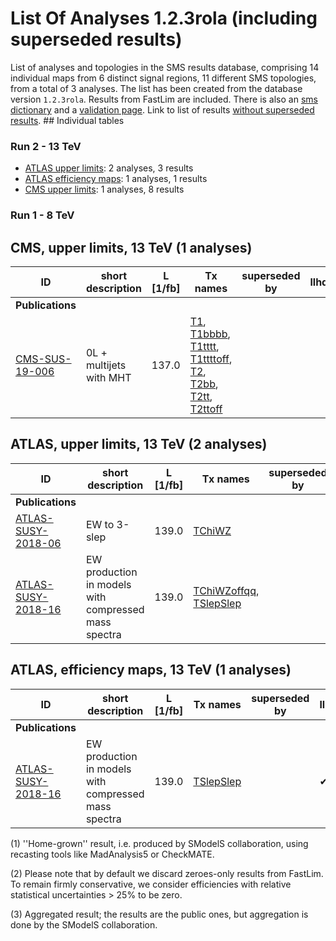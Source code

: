 

# List Of Analyses 1.2.3rola (including superseded results)
List of analyses and topologies in the SMS results database,
comprising 14 individual maps from 6 distinct signal regions, 11 different SMS topologies, from a total of 3 analyses.
The list has been created from the database version `1.2.3rola`.
Results from FastLim are included. There is also an  [sms dictionary](SmsDictionary123rola) and a [validation page](Validation123rola).
Link to list of results [without superseded results](ListOfAnalyses123rola).
    ## Individual tables
### Run 2 - 13 TeV
 * [ATLAS upper limits](#ATLASupperlimits13): 2  analyses, 3  results
 * [ATLAS efficiency maps](#ATLASefficiencymaps13): 1  analyses, 1  results
 * [CMS upper limits](#CMSupperlimits13): 1  analyses, 8  results
### Run 1 - 8 TeV

<a name="CMSupperlimits13"></a>
## CMS, upper limits, 13 TeV (1 analyses)

| **ID** | **short description** | **L [1/fb]** | **Tx names** | **superseded by** | **llhds** |
|--------|-----------------------|--------------|--------------|-------------------|-----------|
| **Publications** | | | | | |
| [CMS-SUS-19-006](http://cms-results.web.cern.ch/cms-results/public-results/publications/SUS-19-006/index.html)<a name="CMS-SUS-19-006"></a> | 0L + multijets with MHT | 137.0 | [T1](SmsDictionary123rola#T1), [T1bbbb](SmsDictionary123rola#T1bbbb), [T1tttt](SmsDictionary123rola#T1tttt), [T1ttttoff](SmsDictionary123rola#T1ttttoff), [T2](SmsDictionary123rola#T2), [T2bb](SmsDictionary123rola#T2bb), [T2tt](SmsDictionary123rola#T2tt), [T2ttoff](SmsDictionary123rola#T2ttoff) | | |

<a name="ATLASupperlimits13"></a>
## ATLAS, upper limits, 13 TeV (2 analyses)

| **ID** | **short description** | **L [1/fb]** | **Tx names** | **superseded by** | **llhds** |
|--------|-----------------------|--------------|--------------|-------------------|-----------|
| **Publications** | | | | | |
| [ATLAS-SUSY-2018-06](https://atlas.web.cern.ch/Atlas/GROUPS/PHYSICS/PAPERS/SUSY-2018-06/)<a name="ATLAS-SUSY-2018-06"></a> | EW to 3-slep | 139.0 | [TChiWZ](SmsDictionary123rola#TChiWZ) | |&#10004; |
| [ATLAS-SUSY-2018-16](https://atlas.web.cern.ch/Atlas/GROUPS/PHYSICS/PAPERS/SUSY-2018-16/)<a name="ATLAS-SUSY-2018-16"></a> | EW production in models with compressed mass spectra | 139.0 | [TChiWZoffqq](SmsDictionary123rola#TChiWZoffqq), [TSlepSlep](SmsDictionary123rola#TSlepSlep) | |&#10004; |

<a name="ATLASefficiencymaps13"></a>
## ATLAS, efficiency maps, 13 TeV (1 analyses)

| **ID** | **short description** | **L [1/fb]** | **Tx names** | **superseded by** | **llhds** |
|--------|-----------------------|--------------|--------------|-------------------|-----------|
| **Publications** | | | | | |
| [ATLAS-SUSY-2018-16](https://atlas.web.cern.ch/Atlas/GROUPS/PHYSICS/PAPERS/SUSY-2018-16/)<a name="ATLAS-SUSY-2018-16"></a> | EW production in models with compressed mass spectra | 139.0 | [TSlepSlep](SmsDictionary123rola#TSlepSlep) | |&#10004; |


<a name='A1'>(1)</a> ''Home-grown'' result, i.e. produced by SModelS collaboration, using recasting tools like MadAnalysis5 or CheckMATE.

<a name='A2'>(2)</a> Please note that by default we discard zeroes-only results from FastLim. To remain firmly conservative, we consider efficiencies with relative statistical uncertainties > 25% to be zero.

<a name='A3'>(3)</a> Aggregated result; the results are the public ones, but aggregation is done by the SModelS collaboration.
